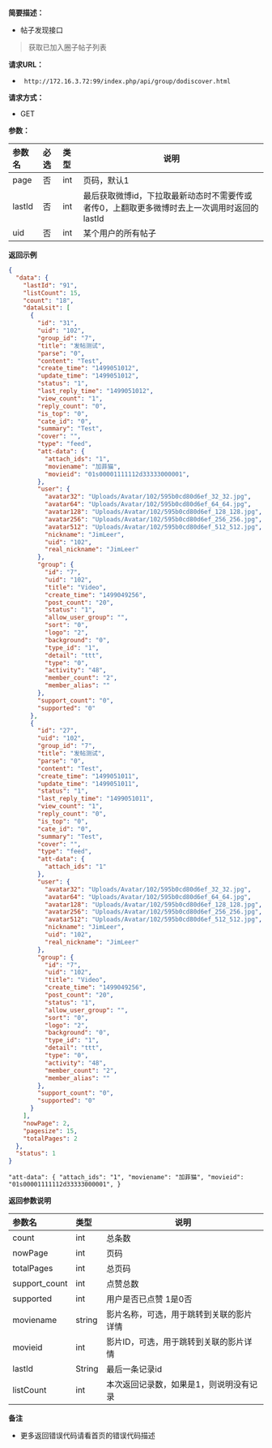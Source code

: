 **简要描述：** 

- 帖子发现接口

> 获取已加入圈子帖子列表

**请求URL：** 
- ` http://172.16.3.72:99/index.php/api/group/dodiscover.html`
  
**请求方式：**
- GET

**参数：** 

|参数名|必选|类型|说明|
|:----    |:---|:----- |-----   |
|page   |否|int |页码，默认1   |
|lastId     |否  |int | 最后获取微博id，下拉取最新动态时不需要传或者传0，上翻取更多微博时去上一次调用时返回的lastId  |
|uid     |否  |int | 某个用户的所有帖子 |

 **返回示例**

``` json
{
  "data": {
    "lastId": "91",
    "listCount": 15,
    "count": "18",
    "dataLsit": [
      {
        "id": "31",
        "uid": "102",
        "group_id": "7",
        "title": "发帖测试",
        "parse": "0",
        "content": "Test",
        "create_time": "1499051012",
        "update_time": "1499051012",
        "status": "1",
        "last_reply_time": "1499051012",
        "view_count": "1",
        "reply_count": "0",
        "is_top": "0",
        "cate_id": "0",
        "summary": "Test",
        "cover": "",
        "type": "feed",
        "att-data": {
          "attach_ids": "1",
          "moviename": "加菲猫",
          "movieid": "01s00001111112d33333000001",
        },
        "user": {
          "avatar32": "Uploads/Avatar/102/595b0cd80d6ef_32_32.jpg",
          "avatar64": "Uploads/Avatar/102/595b0cd80d6ef_64_64.jpg",
          "avatar128": "Uploads/Avatar/102/595b0cd80d6ef_128_128.jpg",
          "avatar256": "Uploads/Avatar/102/595b0cd80d6ef_256_256.jpg",
          "avatar512": "Uploads/Avatar/102/595b0cd80d6ef_512_512.jpg",
          "nickname": "JimLeer",
          "uid": "102",
          "real_nickname": "JimLeer"
        },
        "group": {
          "id": "7",
          "uid": "102",
          "title": "Video",
          "create_time": "1499049256",
          "post_count": "20",
          "status": "1",
          "allow_user_group": "",
          "sort": "0",
          "logo": "2",
          "background": "0",
          "type_id": "1",
          "detail": "ttt",
          "type": "0",
          "activity": "48",
          "member_count": "2",
          "member_alias": ""
        },
        "support_count": "0",
        "supported": "0"
      },
      {
        "id": "27",
        "uid": "102",
        "group_id": "7",
        "title": "发帖测试",
        "parse": "0",
        "content": "Test",
        "create_time": "1499051011",
        "update_time": "1499051011",
        "status": "1",
        "last_reply_time": "1499051011",
        "view_count": "1",
        "reply_count": "0",
        "is_top": "0",
        "cate_id": "0",
        "summary": "Test",
        "cover": "",
        "type": "feed",
        "att-data": {
          "attach_ids": "1"
        },
        "user": {
          "avatar32": "Uploads/Avatar/102/595b0cd80d6ef_32_32.jpg",
          "avatar64": "Uploads/Avatar/102/595b0cd80d6ef_64_64.jpg",
          "avatar128": "Uploads/Avatar/102/595b0cd80d6ef_128_128.jpg",
          "avatar256": "Uploads/Avatar/102/595b0cd80d6ef_256_256.jpg",
          "avatar512": "Uploads/Avatar/102/595b0cd80d6ef_512_512.jpg",
          "nickname": "JimLeer",
          "uid": "102",
          "real_nickname": "JimLeer"
        },
        "group": {
          "id": "7",
          "uid": "102",
          "title": "Video",
          "create_time": "1499049256",
          "post_count": "20",
          "status": "1",
          "allow_user_group": "",
          "sort": "0",
          "logo": "2",
          "background": "0",
          "type_id": "1",
          "detail": "ttt",
          "type": "0",
          "activity": "48",
          "member_count": "2",
          "member_alias": ""
        },
        "support_count": "0",
        "supported": "0"
      }
    ],
    "nowPage": 2,
    "pagesize": 15,
    "totalPages": 2
  },
  "status": 1
}
```

`
       "att-data": {
          "attach_ids": "1",
          "moviename": "加菲猫",
          "movieid": "01s00001111112d33333000001",
        }
`

 **返回参数说明** 

|参数名|类型|说明|
|:-----  |:-----|-----                           |
|count |int |总条数 |
|nowPage |int |页码 |
|totalPages |int |总页码 |
|support_count  |int |点赞总数                         |
|supported  |int |用户是否已点赞 1是0否                         |
| moviename  |string |影片名称，可选，用于跳转到关联的影片详情                         |
| movieid  |int |影片ID，可选，用于跳转到关联的影片详情                         |
| lastId |String|最后一条记录id|
| listCount|int|本次返回记录数，如果是1，则说明没有记录|

 **备注** 

- 更多返回错误代码请看首页的错误代码描述